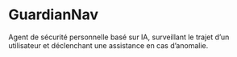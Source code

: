 # GuardianNav
Agent de sécurité personnelle basé sur IA, surveillant le trajet d’un utilisateur et déclenchant une assistance en cas d’anomalie.
